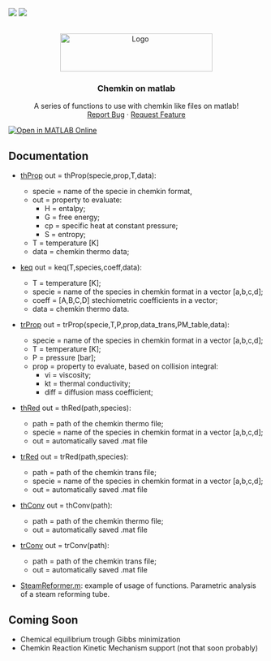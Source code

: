 <a name="readme-top"></a>
![](https://img.shields.io/github/last-commit/sommaa/Chemkin_on_matlab?&style=for-the-badge&color=CFFC49&logoColor=171718&labelColor=171718)
[![](https://img.shields.io/github/repo-size/sommaa/Chemkin_on_matlab?color=%23DDB6F2&label=SIZE&logo=codesandbox&style=for-the-badge&logoColor=D9E0EE&labelColor=171718)](https://github.com/sommaa/Chemkin_on_matlab)

<!-- PROJECT LOGO -->
<br />
<div align="center">
  <a href="https://github.com/sommaa/Chemkin_on_matlab">
    <img src="https://user-images.githubusercontent.com/120776791/222243117-399a90cb-31e4-45be-afb8-ce26e24b7cd5.png" alt="Logo" width="300" height="75">
    
  </a>

  <h3 align="center">Chemkin on matlab</h3>

  <p align="center">
    A series of functions to use with chemkin like files on matlab!
    <br />
    <a href="https://github.com/sommaa/Chemkin_on_matlab/issues">Report Bug</a>
    ·
    <a href="https://github.com/sommaa/Chemkin_on_matlab/issues">Request Feature</a>
  </p>
</div>

[![Open in MATLAB Online](https://www.mathworks.com/images/responsive/global/open-in-matlab-online.svg)](https://matlab.mathworks.com/open/github/v1?repo=sommaa/CKM)

## Documentation

- [thProp](/@CKM/thProp.m) out = thProp(specie,prop,T,data):
  - specie = name of the specie in chemkin format,
  - out = property to evaluate:
    - H = entalpy;
    - G = free energy;
    - cp = specific heat at constant pressure;
    - S = entropy;
  - T = temperature [K]
  - data = chemkin thermo data;
- [keq](/@CKM/keq.m) out = keq(T,species,coeff,data):

  - T = temperature [K];
  - specie = name of the species in chemkin format in a vector [a,b,c,d];
  - coeff = [A,B,C,D] stechiometric coefficients in a vector;
  - data = chemkin thermo data.

- [trProp](/@CKM/trProp.m) out = trProp(specie,T,P,prop,data_trans,PM_table,data):

  - specie = name of the species in chemkin format in a vector [a,b,c,d];
  - T = temperature [K];
  - P = pressure [bar];
  - prop = property to evaluate, based on collision integral:
    - vi = viscosity;
    - kt = thermal conductivity;
    - diff = diffusion mass coefficient;

- [thRed](/@CKM/thRed.m) out = thRed(path,species):
  - path = path of the chemkin thermo file;
  - specie = name of the species in chemkin format in a vector [a,b,c,d];
  - out = automatically saved .mat file
  
- [trRed](/@CKM/trRed.m) out = trRed(path,species):

  - path = path of the chemkin trans file;
  - specie = name of the species in chemkin format in a vector [a,b,c,d];
  - out = automatically saved .mat file

- [thConv](/@CKM/thConv.m) out = thConv(path):
  - path = path of the chemkin thermo file;
  - out = automatically saved .mat file
  
- [trConv](/@CKM/trConv.m) out = trConv(path):
  - path = path of the chemkin trans file;
  - out = automatically saved .mat file

- [SteamReformer.m](/example/SteamReformer.m): example of usage of functions. Parametric analysis of a steam reforming tube.

## Coming Soon
- Chemical equilibrium trough Gibbs minimization
- Chemkin Reaction Kinetic Mechanism support (not that soon probably)
